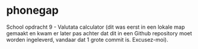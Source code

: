 # phonegap

School opdracht 9 - Valutata calculator
(dit was eerst in een lokale map gemaakt en kwam er later pas achter dat dit in een Github repository moet worden ingeleverd, vandaar dat 1 grote commit is. Excusez-moi).
